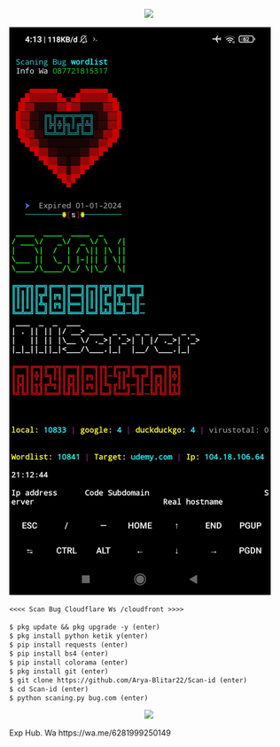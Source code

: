 <p align="center">
<img src="https://readme-typing-svg.herokuapp.com?color=%2336BCF7&center=true&vCenter=true&lines=S+C+R+I+P+T++A+R+Y+A++B+L+I+T+A+R" />
</p>


![logo](https://raw.githubusercontent.com/Arya-Blitar22/Scan-id/main/scp5.png)


````
<<<< Scan Bug Cloudflare Ws /cloudfront >>>>

$ pkg update && pkg upgrade -y (enter)
$ pkg install python ketik y(enter)
$ pip install requests (enter)
$ pip install bs4 (enter)
$ pip install colorama (enter)
$ pkg install git (enter)
$ git clone https://github.com/Arya-Blitar22/Scan-id (enter)
$ cd Scan-id (enter)
$ python scaning.py bug.com (enter)
````
<p align="center">
<img src="https://readme-typing-svg.herokuapp.com?color=%2336BCF7&center=true&vCenter=true&lines=S+C+R+I+P+T++A+R+Y+A++B+L+I+T+A+R" />
</p>
Exp Hub.
Wa https://wa.me/6281999250149
